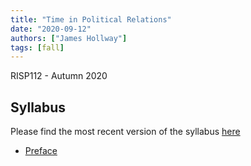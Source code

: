 ```yaml
---
title: "Time in Political Relations"
date: "2020-09-12"
authors: ["James Hollway"]
tags: [fall]
---
```


RISP112 - Autumn 2020

## Syllabus

Please find the most recent version of the syllabus [here](RISP112_Syllabus_2020_v2.1.pdf)

- [Preface](https://jhollway.github.io/RISP112/TPOL_L1_Preface.html)
